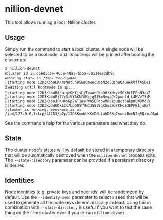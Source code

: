 # nillion-devnet

This tool allows running a local Nillion cluster.

## Usage

Simply run the command to start a local cluster. A single node will be selected to be a bootnode, and its address will
be printed after booting the cluster up:

```shell
$ nillion-devnet
ℹ️cluster id is c6ed53de-465e-48a5-b55a-60110e82db97
ℹ️storing state in /tmp/.tmpZ0gWEM
🏃starting node 12D3KooWLKKmDNUtuhD56qCmwecBmeN2q5QzhuQAuWekVffASDo1
⏳waiting until bootnode is up...
🏃starting node 12D3KooWRAsuiqzQKfjsCjTbwAnDkpDHzYdryz5DXhLEFPoN3akZ
🏃starting node 12D3KooWEjZfgGiVYAKNYAMcjg5f5mNygpJr2pwnfdjL4MVvT3xM
🏃starting node 12D3KooWJFKH86Gp2aTiWyPWnSDRdbwMRukbu8ct5nRp8LWDMd1V
🏃starting node 12D3KooWGDxLZK7LpG85TYMCJ5B5SqKGw39DrCHoS3DPFB1jsKp7
✔️cluster is running, bootnode is at /ip4/127.0.0.1/tcp/44763/p2p/12D3KooWLKKmDNUtuhD56qCmwecBmeN2q5QzhuQAuWekVffASDo1
```

See the command's help for the various parameters and what they do.

## State

The cluster node's states will by default be stored in a temporary directory that will be automatically destroyed when
the `nillion-devnet` process exits. The `--state-directory` parameter can be provided if a persistent directory is
desired.

## Identities

Node identities (e.g. private keys and peer ids) will be randomized by default. Use the `--identity-seed` parameter to
select a seed that will be used to generate all the node keys deterministically instead. Using this in combination with
`--state-directory` is useful if you want to test the same thing on the same cluster even if you re-run
`nillion-devnet`.
